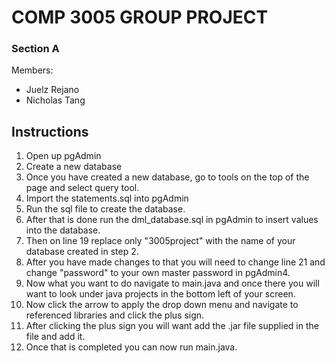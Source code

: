 # COMP 3005 GROUP PROJECT
### Section A

Members: 
* Juelz Rejano
* Nicholas Tang

## Instructions
1. Open up pgAdmin
1. Create a new database
1. Once you have created a new database, go to tools on the top of the page and select query tool.
1. Import the statements.sql into pgAdmin
1. Run the sql file to create the database. 
1. After that is done run the dml_database.sql in pgAdmin to insert values into the database.
1. Then on line 19 replace only "3005project" with the name of your database created in step 2.
1. After you have made changes to that you will need to change line 21 and change "password" to your own master password in pgAdmin4.
1. Now what you want to do navigate to main.java and once there you will want to look under java projects in the bottom left of your screen.
1. Now click the arrow to apply the drop down menu and navigate to referenced libraries and click the plus sign.
1. After clicking the plus sign you will want add the .jar file supplied in the file and add it.
1. Once that is completed you can now run main.java.
 
